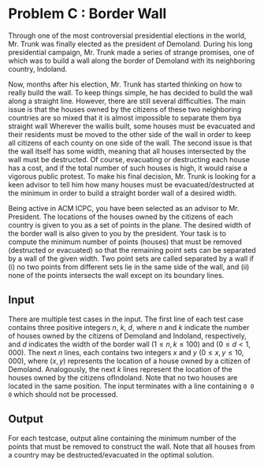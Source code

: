# Problem C : Border Wall

Through one of the most controversial presidential elections in the world, Mr. Trunk was finally elected as the president of Demoland. During his long presidential campaign, Mr. Trunk made a series of strange promises, one of which was to build a wall along the border of Demoland with its neighboring country, Indoland.

Now, months after his election, Mr. Trunk has started thinking on how to really build the wall. To keep things simple, he has decided to build the wall along a straight line. However, there are still several difficulties. The main issue is that the houses owned by the citizens of these two neighboring countries are so mixed that it is almost impossible to separate them bya straight wall Wherever the wallis built, some houses must be evacuated and their residents must be moved to the other side of the wall in order to keep all citizens of each county on one side of the wall. The second issue is that the wall itself has some width, meaning that all houses intersected by the wall must be destructed. Of course, evacuating or destructing each house has a cost, and if the total number of such houses is high, it would raise a vigorous public protest. To make his final decision, Mr. Trunk is looking for a keen advisor to tell him how many houses must be evacuated/destructed at the minimum in order to build a straight border wall of a desired width.

Being active in ACM ICPC, you have been selected as an advisor to Mr. President. The locations of the houses owned by the citizens of each country is given to you as a set of points in the plane. The desired width of the border wall is also given to you by the president. Your task is to compute the minimum number of points (houses) that must be removed (destructed or evacuated) so that the remaining point sets can be separated by a wall of the given width. Two point sets are called separated by a wall if (i) no two points from different sets lie in the same side of the wall, and (ii) none of the points intersects the wall except on its boundary lines.

## Input

There are multiple test cases in the input. The first line of each test case contains three positive integers $n$, $k$, $d$, where $n$ and $k$ indicate the number of houses owned by the citizens of Demoland and Indoland, respectively, and $d$ indicates the width of the border wall ($1 \le n, k \le 100$) and ($0 \le d < 1,000$). The next $n$ lines, each contains two integers $x$ and $y$ ($0 \le x, y \le 10,000$), where ($x, y$) represents the location of a house owned by a citizen of Demoland. Analogously, the next $k$ lines represent the location of the houses owned by the citizens ofIndoland. Note that no two houses are located in the same position. The input terminates with a line containing `0 0 0` which should not be processed.

## Output

For each testcase, output aline containing the minimum number of the points that must be removed to construct the wall. Note that all houses from a country may be destructed/evacuated in the optimal solution.
